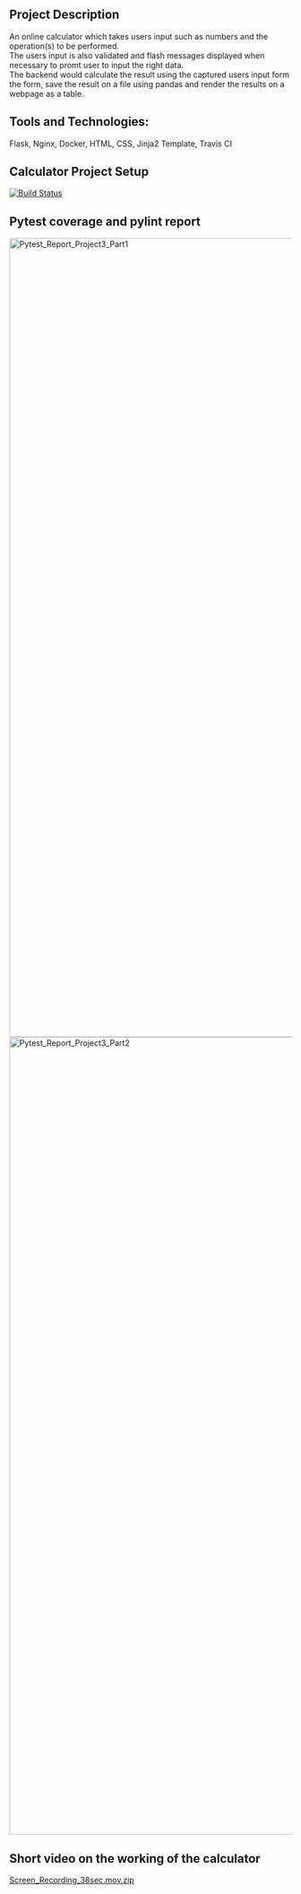 ## Project Description
An online calculator which takes users input such as numbers and the operation(s) to be performed.\
The users input is also validated and flash messages displayed when necessary to promt user to input the right data.\
The backend would calculate the result using the captured users input form the form, save the result on a file using pandas and render the results on a webpage as a table.

## Tools and Technologies: 
Flask, Nginx, Docker, HTML, CSS, Jinja2 Template, Travis CI

## Calculator Project Setup
[![Build Status](https://app.travis-ci.com/ThulasiV21/calc2.svg?branch=main)](https://app.travis-ci.com/ThulasiV21/calc2)

## Pytest coverage and pylint report 
<img width="1424" alt="Pytest_Report_Project3_Part1" src="https://user-images.githubusercontent.com/85901992/145743663-66b31771-b2db-4733-ae22-f9ff86c31546.png">

<img width="1422" alt="Pytest_Report_Project3_Part2" src="https://user-images.githubusercontent.com/85901992/145743702-f03995bf-7fe8-4950-9fa6-cf2f35a0f019.png">

## Short video on the working of the calculator

[Screen_Recording_38sec.mov.zip](https://github.com/ThulasiV21/Online-Calculator-using-Flask/files/8412758/Screen_Recording_38sec.mov.zip)
